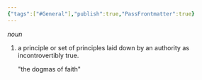 ```yaml
---
{"tags":["#General"],"publish":true,"PassFrontmatter":true}
---
```


_noun_

1. a principle or set of principles laid down by an authority as incontrovertibly true.
    
    "the dogmas of faith"


